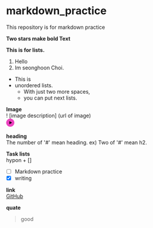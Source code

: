 # markdown_practice
This repository is for markdown practice

**Two stars make bold Text**

**This is for lists.**
1. Hello
2. Im seonghoon Choi.
 
* This is
* unordered lists.
  * With just two more spaces,
  * you can put next lists.

**Image** <br>
!
[image description]
(url of image)<br>
![My image](/Play.png)

**heading** <br>
The number of '#' mean heading.
ex) Two of '#' mean h2.

**Task lists** <br>
hypon + []
- [ ] Markdown practice <br>
- [x] writing

**link** <br>
[GitHub](http://github.com)

**quate** <br>
> good
